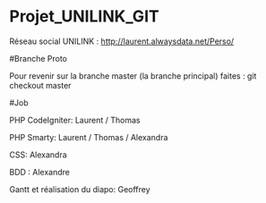 # Projet_UNILINK_GIT

Réseau social UNILINK : http://laurent.alwaysdata.net/Perso/

#Branche Proto

Pour revenir sur la branche master (la branche principal) faites : git checkout master

#Job

PHP CodeIgniter: Laurent / Thomas

PHP Smarty: Laurent / Thomas / Alexandra

CSS: Alexandra

BDD : Alexandre

Gantt et réalisation du diapo: Geoffrey
